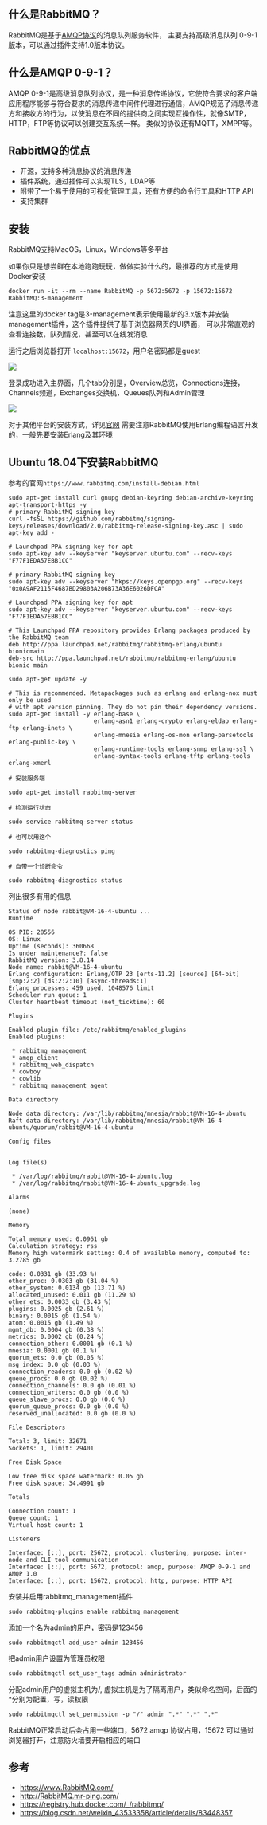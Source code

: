 ## 什么是RabbitMQ？
RabbitMQ是基于[AMQP协议](https://zh.wikipedia.org/wiki/%E9%AB%98%E7%BA%A7%E6%B6%88%E6%81%AF%E9%98%9F%E5%88%97%E5%8D%8F%E8%AE%AE)的消息队列服务软件，
主要支持高级消息队列 0-9-1 版本，可以通过插件支持1.0版本协议。

## 什么是AMQP 0-9-1？
AMQP 0-9-1是高级消息队列协议，是一种消息传递协议，它使符合要求的客户端应用程序能够与符合要求的消息传递中间件代理进行通信，AMQP规范了消息传递方和接收方的行为，以使消息在不同的提供商之间实现互操作性，就像SMTP，HTTP，FTP等协议可以创建交互系统一样。
类似的协议还有MQTT，XMPP等。

## RabbitMQ的优点

* 开源，支持多种消息协议的消息传递
* 插件系统，通过插件可以实现TLS，LDAP等
* 附带了一个易于使用的可视化管理工具，还有方便的命令行工具和HTTP API
* 支持集群
	
## 安装

RabbitMQ支持MacOS，Linux，Windows等多平台

如果你只是想尝鲜在本地跑跑玩玩，做做实验什么的，最推荐的方式是使用Docker安装

`docker run -it --rm --name RabbitMQ -p 5672:5672 -p 15672:15672 RabbitMQ:3-management`

注意这里的docker tag是3-management表示使用最新的3.x版本并安装management插件，这个插件提供了基于浏览器网页的UI界面，
可以非常直观的查看连接数，队列情况，甚至可以在线发消息

运行之后浏览器打开 `localhost:15672`，用户名密码都是guest

![](https://gitee.com/Finley/upic/raw/master/picGo/20210403222228.png)

登录成功进入主界面，几个tab分别是，Overview总览，Connections连接，Channels频道，Exchanges交换机，Queues队列和Admin管理

![](https://gitee.com/Finley/upic/raw/master/picGo/20210403222307.png)

对于其他平台的安装方式，详见[官网](https://www.rabbitmq.com/download.html)
需要注意RabbitMQ使用Erlang编程语言开发的，一般先要安装Erlang及其环境


## Ubuntu 18.04下安装RabbitMQ

参考的官网`https://www.rabbitmq.com/install-debian.html`

```shell script
sudo apt-get install curl gnupg debian-keyring debian-archive-keyring apt-transport-https -y
# primary RabbitMQ signing key
curl -fsSL https://github.com/rabbitmq/signing-keys/releases/download/2.0/rabbitmq-release-signing-key.asc | sudo apt-key add -

# Launchpad PPA signing key for apt
sudo apt-key adv --keyserver "keyserver.ubuntu.com" --recv-keys "F77F1EDA57EBB1CC"

# primary RabbitMQ signing key
sudo apt-key adv --keyserver "hkps://keys.openpgp.org" --recv-keys "0x0A9AF2115F4687BD29803A206B73A36E6026DFCA"

# Launchpad PPA signing key for apt
sudo apt-key adv --keyserver "keyserver.ubuntu.com" --recv-keys "F77F1EDA57EBB1CC"

# This Launchpad PPA repository provides Erlang packages produced by the RabbitMQ team
deb http://ppa.launchpad.net/rabbitmq/rabbitmq-erlang/ubuntu bionicmain
deb-src http://ppa.launchpad.net/rabbitmq/rabbitmq-erlang/ubuntu bionic main

sudo apt-get update -y

# This is recommended. Metapackages such as erlang and erlang-nox must only be used
# with apt version pinning. They do not pin their dependency versions.
sudo apt-get install -y erlang-base \
                        erlang-asn1 erlang-crypto erlang-eldap erlang-ftp erlang-inets \
                        erlang-mnesia erlang-os-mon erlang-parsetools erlang-public-key \
                        erlang-runtime-tools erlang-snmp erlang-ssl \
                        erlang-syntax-tools erlang-tftp erlang-tools erlang-xmerl

# 安装服务端

sudo apt-get install rabbitmq-server

# 检测运行状态

sudo service rabbitmq-server status

# 也可以用这个

sudo rabbitmq-diagnostics ping

# 自带一个诊断命令

sudo rabbitmq-diagnostics status
```

列出很多有用的信息
```
Status of node rabbit@VM-16-4-ubuntu ...
Runtime

OS PID: 28556
OS: Linux
Uptime (seconds): 360668
Is under maintenance?: false
RabbitMQ version: 3.8.14
Node name: rabbit@VM-16-4-ubuntu
Erlang configuration: Erlang/OTP 23 [erts-11.2] [source] [64-bit] [smp:2:2] [ds:2:2:10] [async-threads:1]
Erlang processes: 459 used, 1048576 limit
Scheduler run queue: 1
Cluster heartbeat timeout (net_ticktime): 60

Plugins

Enabled plugin file: /etc/rabbitmq/enabled_plugins
Enabled plugins:

 * rabbitmq_management
 * amqp_client
 * rabbitmq_web_dispatch
 * cowboy
 * cowlib
 * rabbitmq_management_agent

Data directory

Node data directory: /var/lib/rabbitmq/mnesia/rabbit@VM-16-4-ubuntu
Raft data directory: /var/lib/rabbitmq/mnesia/rabbit@VM-16-4-ubuntu/quorum/rabbit@VM-16-4-ubuntu

Config files


Log file(s)

 * /var/log/rabbitmq/rabbit@VM-16-4-ubuntu.log
 * /var/log/rabbitmq/rabbit@VM-16-4-ubuntu_upgrade.log

Alarms

(none)

Memory

Total memory used: 0.0961 gb
Calculation strategy: rss
Memory high watermark setting: 0.4 of available memory, computed to: 3.2785 gb

code: 0.0331 gb (33.93 %)
other_proc: 0.0303 gb (31.04 %)
other_system: 0.0134 gb (13.71 %)
allocated_unused: 0.011 gb (11.29 %)
other_ets: 0.0033 gb (3.43 %)
plugins: 0.0025 gb (2.61 %)
binary: 0.0015 gb (1.54 %)
atom: 0.0015 gb (1.49 %)
mgmt_db: 0.0004 gb (0.38 %)
metrics: 0.0002 gb (0.24 %)
connection_other: 0.0001 gb (0.1 %)
mnesia: 0.0001 gb (0.1 %)
quorum_ets: 0.0 gb (0.05 %)
msg_index: 0.0 gb (0.03 %)
connection_readers: 0.0 gb (0.02 %)
queue_procs: 0.0 gb (0.02 %)
connection_channels: 0.0 gb (0.01 %)
connection_writers: 0.0 gb (0.0 %)
queue_slave_procs: 0.0 gb (0.0 %)
quorum_queue_procs: 0.0 gb (0.0 %)
reserved_unallocated: 0.0 gb (0.0 %)

File Descriptors

Total: 3, limit: 32671
Sockets: 1, limit: 29401

Free Disk Space

Low free disk space watermark: 0.05 gb
Free disk space: 34.4991 gb

Totals

Connection count: 1
Queue count: 1
Virtual host count: 1

Listeners

Interface: [::], port: 25672, protocol: clustering, purpose: inter-node and CLI tool communication
Interface: [::], port: 5672, protocol: amqp, purpose: AMQP 0-9-1 and AMQP 1.0
Interface: [::], port: 15672, protocol: http, purpose: HTTP API
```

安装并启用rabbitmq_management插件

`sudo rabbitmq-plugins enable rabbitmq_management`

添加一个名为admin的用户，密码是123456

`sudo rabbitmqctl add_user admin 123456`

把admin用户设置为管理员权限

`sudo rabbitmqctl set_user_tags admin administrator`

分配admin用户的虚拟主机为/, 虚拟主机是为了隔离用户，类似命名空间，后面的*分别为配置，写，读权限

`sudo rabbitmqctl set_permission -p "/" admin ".*" ".*" ".*"`

RabbitMQ正常启动后会占用一些端口，5672 amqp 协议占用，15672 可以通过浏览器打开，注意防火墙要开启相应的端口

## 参考
* https://www.RabbitMQ.com/
* http://RabbitMQ.mr-ping.com/
* https://registry.hub.docker.com/_/rabbitmq/
* https://blog.csdn.net/weixin_43533358/article/details/83448357
